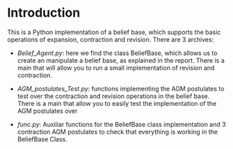 # Introduction
 
This is a Python implementation of a belief base, which supports the basic operations of expansion, contraction and revision. There are 3 archives:
 
* *Belief_Agent.py*: here we find the class BeliefBase, which allows us to create an manipulate a belief base, as explained in the report. There is a main that will allow you to run a small implementation of revision and contraction.
 
* *AGM_postulates_Test.py*: functions implementing the AGM postulates to test over the contraction and revision operations in the belief base. There is a main that allow you to easily test the implementation of the AGM postulates over  
 
* *func.py*: Auxiliar functions for the BeliefBase class implementation and 3 contraction AGM postulates to check that everything is working in the BeliefBase Class.


